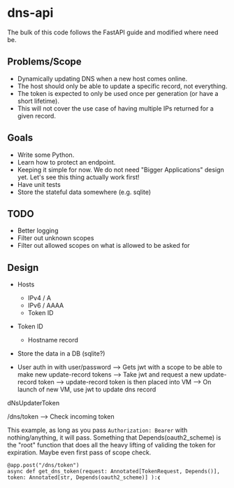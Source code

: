 # dns-api

The bulk of this code follows the FastAPI guide and modified where need be.

## Problems/Scope

* Dynamically updating DNS when a new host comes online.
* The host should only be able to update a specific record, not everything.
* The token is expected to only be used once per generation (or have a short lifetime).
* This will not cover the use case of having multiple IPs returned for a given
  record.

## Goals

* Write some Python.
* Learn how to protect an endpoint.
* Keeping it simple for now. We do not need "Bigger Applications" design yet.
  Let's see this thing actually work first!
* Have unit tests
* Store the stateful data somewhere (e.g. sqlite)

## TODO

* Better logging
* Filter out unknown scopes
* Filter out allowed scopes on what is allowed to be asked for

## Design

* Hosts
  * IPv4 / A
  * IPv6 / AAAA
  * Token ID

* Token ID
    * Hostname record

* Store the data in a DB (sqlite?)

* User auth in with user/password
  --> Gets jwt with a scope to be able to make new update-record tokens
  --> Take jwt and request a new update-record token
  --> update-record token is then placed into VM
  --> On launch of new VM, use jwt to update dns record

dNsUpdaterToken

/dns/token --> Check incoming token


This example, as long as you pass `Authorization: Bearer` with nothing/anything, it will pass. Something that Depends(oauth2_scheme) is the "root" function that does all the heavy lifting of validing the token for expiration. Maybe even first pass of scope check.

```
@app.post("/dns/token")
async def get_dns_token(request: Annotated[TokenRequest, Depends()], token: Annotated[str, Depends(oauth2_scheme)] ):❮
```
